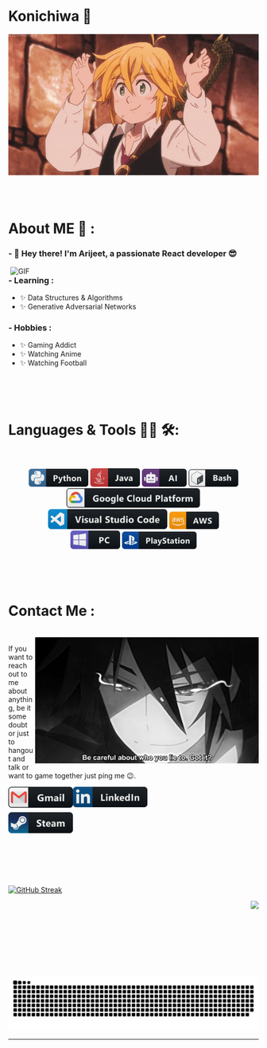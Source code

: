 # Konichiwa 👋

<div align="center">
<img hight="300" width="700" alt="GIF" align="center" src="https://github.com/Arijeet04/Arijeet04/blob/main/assets/208593.gif">
</div>

</br>
</br>
</br>


# About ME 💬 :

### - 👋 Hey there! I'm Arijeet, a passionate React developer 😎

<img hight="400" width="500" alt="GIF" align="right" src="https://github.com/Arijeet04/Arijeet04/blob/main/assets/1936.gif">

### - Learning :
- ✨ Data Structures & Algorithms
- ✨ Generative Adversarial Networks

### - Hobbies : 
- ✨ Gaming Addict
- ✨ Watching Anime
- ✨ Watching Football
</br>
</br>
</br>



# Languages & Tools 👨‍💻 🛠:
</br>

<p align="center">

<!-- For more icons please follow  https://github.com/MikeCodesDotNET/ColoredBadges -->
<img src="https://github.com/Arijeet04/Arijeet04/blob/main/assets/icons/python.png" alt="python" width="120" hight="50">
<img src="https://github.com/Arijeet04/Arijeet04/blob/main/assets/icons/java.png" alt="java"  width="100" hight="50">
<img src="https://github.com/Arijeet04/Arijeet04/blob/main/assets/icons/ai.png" alt="AI" width="90" hight="50">
<img src="https://github.com/Arijeet04/Arijeet04/blob/main/assets/icons/bash.png" alt="bash" width="100" hight="50">
</br>
<img src="https://github.com/Arijeet04/Arijeet04/blob/main/assets/icons/google_cloud_platform.png" alt="google_cloud_platform" width="270" hight="50">
<img src="https://github.com/Arijeet04/Arijeet04/blob/main/assets/icons/visualstudio_code.png" alt="visualstudio_code" width="240" hight="50">
<img src="https://github.com/Arijeet04/Arijeet04/blob/main/assets/icons/aws.png" alt="aws" width="100" hight="50">
</br>
<img src="https://github.com/Arijeet04/Arijeet04/blob/main/assets/icons/pc.png" alt="pc" width="100" hight="50">
<img src="https://github.com/Arijeet04/Arijeet04/blob/main/assets/icons/playstation%403x.png" alt="playstation" width="150" hight="50">
</p>
</br>
</br>
</br>



# Contact Me :

<p>
 </br>


<img hight="320" width="450" align="right" alt="GIF" src="https://github.com/Arijeet04/Arijeet04/blob/main/assets/93195.gif">


If you want to reach out to me about anything, be it some doubt or just to hangout and talk or want to game together just ping me 😉.

<a href="mailto:arijeet444@gmail.com">
 <img align="left" alt="Gmail" width="130" hight="100" src="https://github.com/Arijeet04/Arijeet04/blob/main/assets/icons/gmail.png" />
</a>
<a href="https://www.linkedin.com/in/arijeetdc4/">
  <img align="left" alt="Linkedin" width="150" hight="100" src="https://github.com/Arijeet04/Arijeet04/blob/main/assets/icons/linkedin.png" />
</br>
</br>
</br>
</a>
<a href="https://www.reddit.com/user/SpreadSignal3715/>
  <img align="left" alt="Reddit" width="130" hight="100" src="https://github.com/Arijeet04/Arijeet04/blob/main/assets/icons/reddit.png" />
</a>
<a href="https://steamcommunity.com/profiles/76561199369279291/">
  <img align="left" alt="Steam" width="130" hight="100" src="https://github.com/Arijeet04/Arijeet04/blob/main/assets/icons/steam.png" />
</a>
 </p>
 

</br>
</br>
</br>
</br>
</br>
</br>
</br>

<p align="left" >  
<a href="https://git.io/streak-stats"><img src="https://streak-stats.demolab.com?user=Arijeet04&theme=gotham&hide_border=true" alt="GitHub Streak" />
</a>
 
<p align="right" >  
<img align="right" height="150" src="https://i.imgflip.com/65efzo.gif"  />
</p>
</p>

<br clear="both">

<img src="https://raw.githubusercontent.com/Arijeet04/Arijeet04/output/snake.svg" alt="Snake animation" />

*************
